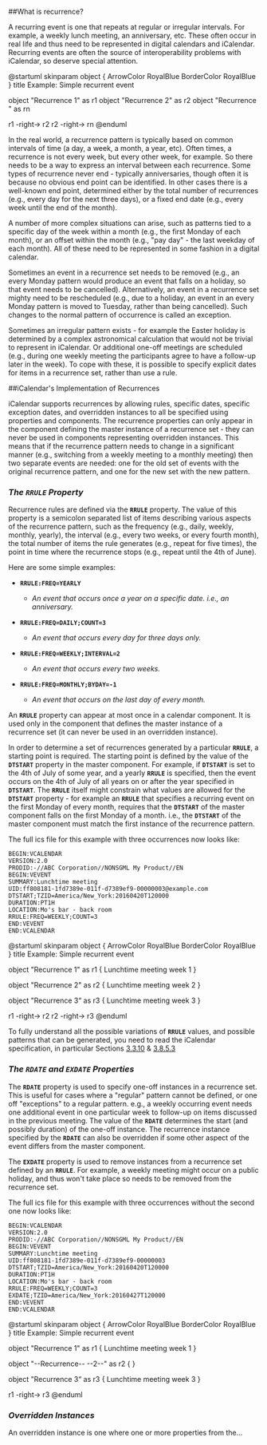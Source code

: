 
<!-- --- title: iCalendar Recurrences -->

##What is recurrence?

A recurring event is one that repeats at regular or irregular intervals. For example, a weekly lunch meeting, an anniversary, etc. These often occur in real life and thus need to be represented in digital calendars and iCalendar. Recurring events are often the source of interoperability problems with iCalendar, so deserve special attention.

@startuml
skinparam object {
ArrowColor RoyalBlue
BorderColor RoyalBlue
}
title Example: Simple recurrent event

object "Recurrence 1" as r1
object "Recurrence 2" as r2
object "Recurrence <n>" as rn

r1 -right-> r2
r2 -right-> rn 
@enduml

In the real world, a recurrence pattern is typically based on common intervals of time (a day, a week, a month, a year, etc). Often times, a recurrence is not every week, but every other week, for example. So there needs to be a way to express an interval between each recurrence. Some types of recurrence never end - typically anniversaries, though often it is because no obvious end point can be identified. In other cases there is a well-known end point, determined either by the total number of recurrences (e.g., every day for the next three days), or a fixed end date (e.g., every week until the end of the month).

A number of more complex situations can arise, such as patterns tied to a specific day of the week within a month (e.g., the first Monday of each month), or an offset within the month (e.g., "pay day" - the last weekday of each month). All of these need to be represented in some fashion in a digital calendar.

Sometimes an event in a recurrence set needs to be removed (e.g., an every Monday pattern would produce an event that falls on a holiday, so that event needs to be cancelled). Alternatively, an event in a recurrence set mighty need to be rescheduled (e.g., due to a holiday, an event in an every Monday pattern is moved to Tuesday, rather than being cancelled). Such changes to the normal pattern of occurrence is called an exception.

Sometimes an irregular pattern exists - for example the Easter holiday is determined by a complex astronomical calculation that would not be trivial to represent in iCalendar. Or additional one-off meetings are scheduled (e.g., during one weekly meeting the participants agree to have a follow-up later in the week). To cope with these, it is possible to specify explicit dates for items in a recurrence set, rather than use a rule.

##iCalendar's Implementation of Recurrences

iCalendar supports recurrences by allowing rules, specific dates, specific exception dates, and overridden instances to all be specified using properties and components. The recurrence properties can only appear in the component defining the master instance of a recurrence set - they can never be used in components representing overridden instances. This means that if the recurrence pattern needs to change in a significant manner (e.g., switching from a weekly meeting to a monthly meeting) then two separate events are needed: one for the old set of events with the original recurrence pattern, and one for the new set with the new pattern.

### *The `RRULE` Property*

Recurrence rules are defined via the **`RRULE`** property. The value of this property is a semicolon separated list of items describing various aspects of the recurrence pattern, such as the frequency (e.g., daily, weekly, monthly, yearly), the interval (e.g., every two weeks, or every fourth month), the total number of items the rule generates (e.g., repeat for five times), the point in time where the recurrence stops (e.g., repeat until the 4th of June).

Here are some simple examples:

* **`RRULE:FREQ=YEARLY`**
  - *An event that occurs once a year on a specific date. i.e., an anniversary.*

* **`RRULE:FREQ=DAILY;COUNT=3`**
  - *An event that occurs every day for three days only.*

* **`RRULE:FREQ=WEEKLY;INTERVAL=2`**
  - *An event that occurs every two weeks.*

* **`RRULE:FREQ=MONTHLY;BYDAY=-1`**
  - *An event that occurs on the last day of every month.*

An **`RRULE`** property can appear at most once in a calendar component. It is used only in the component that defines the master instance of a recurrence set (it can never be used in an overridden instance).

In order to determine a set of recurrences generated by a particular **`RRULE`**, a starting point is required. The starting point is defined by the value of the **`DTSTART`** property in the master component. For example, if **`DTSTART`** is set to the 4th of July of some year, and a yearly **`RRULE`** is specified, then the event occurs on the 4th of July of all years on or after the year specified in **`DTSTART`**. The **`RRULE`** itself might constrain what values are allowed for the **`DTSTART`** property - for example an **`RRULE`** that specifies a recurring event on the first Monday of every month, requires that the **`DTSTART`** of the master component falls on the first Monday of a month. i.e., the **`DTSTART`** of the master component must match the first instance of the recurrence pattern.

The full ics file for this example with three occurrences now looks like:
```
BEGIN:VCALENDAR
VERSION:2.0
PRODID:-//ABC Corporation//NONSGML My Product//EN
BEGIN:VEVENT
SUMMARY:Lunchtime meeting
UID:ff808181-1fd7389e-011f-d7389ef9-00000003@example.com
DTSTART;TZID=America/New_York:20160420T120000
DURATION:PT1H
LOCATION:Mo's bar - back room
RRULE:FREQ=WEEKLY;COUNT=3
END:VEVENT
END:VCALENDAR
```

@startuml
skinparam object {
ArrowColor RoyalBlue
BorderColor RoyalBlue
}
title Example: Simple recurrent event

object "Recurrence 1" as r1 {
  Lunchtime meeting
  week 1
}

object "Recurrence 2" as r2 {
  Lunchtime meeting
  week 2
}

object "Recurrence 3“ as r3 {
  Lunchtime meeting
  week 3
}

r1 -right-> r2
r2 -right-> r3 
@enduml

To fully understand all the possible variations of **`RRULE`** values, and possible patterns that can be generated, you need to read the iCalendar specification, in particular Sections [3.3.10](https://tools.ietf.org/html/rfc5545#section-3.3.10) & [3.8.5.3](https://tools.ietf.org/html/rfc5545#section-3.8.5.3)

### *The `RDATE` and `EXDATE` Properties*

The **`RDATE`** property is used to specify one-off instances in a recurrence set. This is useful for cases where a "regular" pattern cannot be defined, or one off "exceptions" to a regular pattern. e.g., a weekly occurring event needs one additional event in one particular week to follow-up on items discussed in the previous meeting. The value of the **`RDATE`** determines the start (and possibly duration) of the one-off instance. The recurrence instance specified by the **`RDATE`** can also be overridden if some other aspect of the event differs from the master component.

The **`EXDATE`** property is used to remove instances from a recurrence set defined by an **`RRULE`**. For example, a weekly meeting might occur on a public holiday, and thus won't take place so needs to be removed from the recurrence set.

The full ics file for this example with three occurrences without the second one now looks like:
```
BEGIN:VCALENDAR
VERSION:2.0
PRODID:-//ABC Corporation//NONSGML My Product//EN
BEGIN:VEVENT
SUMMARY:Lunchtime meeting
UID:ff808181-1fd7389e-011f-d7389ef9-00000003
DTSTART;TZID=America/New_York:20160420T120000
DURATION:PT1H
LOCATION:Mo's bar - back room
RRULE:FREQ=WEEKLY;COUNT=3
EXDATE;TZID=America/New_York:20160427T120000
END:VEVENT
END:VCALENDAR
```

@startuml
skinparam object {
ArrowColor RoyalBlue
BorderColor RoyalBlue
}
title Example: Simple recurrent event

object "Recurrence 1" as r1 {
  Lunchtime meeting
  week 1
}

object "--Recurrence-- --2--" as r2 {
}

object "Recurrence 3“ as r3 {
  Lunchtime meeting
  week 3
}

r1 -right-> r3
@enduml


### *Overridden Instances*

An overridden instance is one where one or more properties from the...
